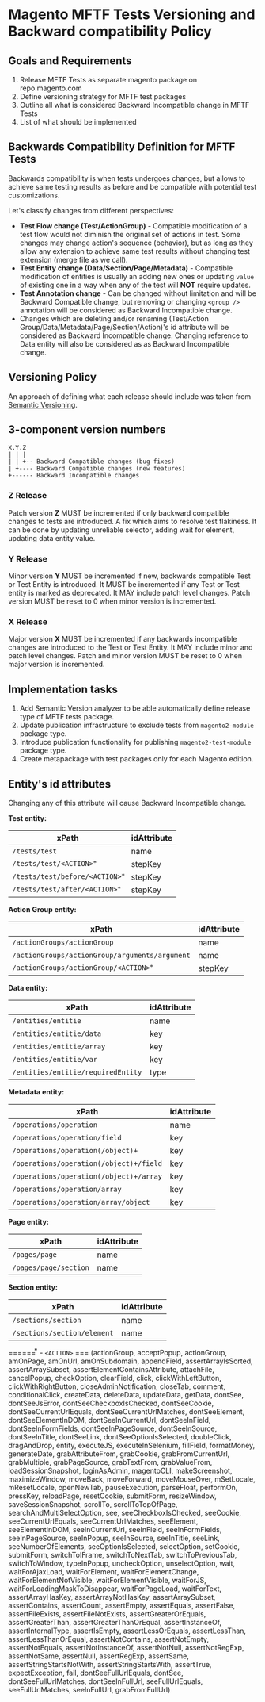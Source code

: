 # Magento MFTF Tests Versioning and Backward compatibility Policy
 
## Goals and Requirements
1. Release MFTF Tests as separate magento package on repo.magento.com
2. Define versioning strategy for MFTF test packages
3. Outline all what is considered Backward Incompatible change in MFTF Tests
4. List of what should be implemented

## Backwards Compatibility Definition for MFTF Tests
Backwards compatibility is when tests undergoes changes, but allows to achieve same testing results as before and be compatible with potential test customizations.

Let's classify changes from different perspectives:

- **Test Flow change (Test/ActionGroup)** - Compatible modification of a test flow would not diminish the original set of actions in test. Some changes may change action's sequence (behavior), but as long as they allow any extension to achieve same test results without changing test extension (merge file as we call).
- **Test Entity change (Data/Section/Page/Metadata)** - Compatible modification of entities is usually an adding new ones or updating `value` of existing one in a way when any of the test will **NOT** require updates.
- **Test Annotation change** - Can be changed without limitation and will be Backward Compatible change, but removing or changing `<group />` annotation will be considered as Backward Incompatible change.
- Changes which are deleting and/or renaming (Test/Action Group/Data/Metadata/Page/Section/Action)'s id attribute will be considered as Backward Incompatible change. Changing reference to Data entity will also be considered as as Backward Incompatible change.

## Versioning Policy
An approach of defining what each release should include was taken from [Semantic Versioning](https://semver.org/).

3-component version numbers
---------------------------

    X.Y.Z
    | | |
    | | +-- Backward Compatible changes (bug fixes)
    | +---- Backward Compatible changes (new features)
    +------ Backward Incompatible changes

### Z Release
  Patch version **Z** MUST be incremented if only backward compatible changes to tests are introduced.
  A fix which aims to resolve test flakiness. It can be done by updating unreliable selector, adding wait for element, updating data entity value.
  
### Y Release
  Minor version **Y** MUST be incremented if new, backwards compatible Test or Test Entity is introduced.
  It MUST be incremented if any Test or Test entity is marked as deprecated.
  It MAY include patch level changes. Patch version MUST be reset to 0 when minor version is incremented.

### X Release
  Major version **X** MUST be incremented if any backwards incompatible changes are introduced to the Test or Test Entity.
  It MAY include minor and patch level changes. Patch and minor version MUST be reset to 0 when major version is incremented.

## Implementation tasks
1. Add Semantic Version analyzer to be able automatically define release type of MFTF tests package.
2. Update publication infrastructure to exclude tests from `magento2-module` package type.
3. Introduce publication functionality for publishing `magento2-test-module` package type.
4. Create metapackage with test packages only for each Magento edition.

## Entity's id attributes
Changing any of this attribute will cause Backward Incompatible change.

**Test entity:**
  
  |xPath|idAttribute|
  |---|---|
  |`/tests/test`|name|
  |`/tests/test/<ACTION> ⃰`|stepKey|
  |`/tests/test/before/<ACTION> ⃰`|stepKey|
  |`/tests/test/after/<ACTION> ⃰`|stepKey| 

**Action Group entity:**

  |xPath|idAttribute|
  |---|---|
  |`/actionGroups/actionGroup`|name|
  |`/actionGroups/actionGroup/arguments/argument`|name|
  |`/actionGroups/actionGroup/<ACTION> ⃰`|stepKey|

**Data entity:**
  
  |xPath|idAttribute|
  |---|---|
  |`/entities/entitie`|name|
  |`/entities/entitie/data`|key|
  |`/entities/entitie/array`|key|
  |`/entities/entitie/var`|key|
  |`/entities/entitie/requiredEntity`|type|

**Metadata entity:**
  
  |xPath|idAttribute|
  |---|---|
  |`/operations/operation`|name|
  |`/operations/operation/field`|key|
  |`/operations/operation(/object)+`|key|
  |`/operations/operation(/object)+/field`|key|
  |`/operations/operation(/object)+/array`|key|
  |`/operations/operation/array`|key|
  |`/operations/operation/array/object`|key|
  
**Page entity:**

  |xPath|idAttribute|
  |---|---|
  |`/pages/page`|name|
  |`/pages/page/section`|name|
  
**Section entity:**

  |xPath|idAttribute|
  |---|---|
  |`/sections/section`|name|
  |`/sections/section/element`|name|

======
 ⃰ - `<ACTION>` === (actionGroup, acceptPopup, actionGroup, amOnPage, amOnUrl, amOnSubdomain, appendField, assertArrayIsSorted, assertArraySubset, assertElementContainsAttribute, attachFile, cancelPopup, checkOption, clearField, click, clickWithLeftButton, clickWithRightButton, closeAdminNotification, closeTab, comment, conditionalClick, createData, deleteData, updateData, getData, dontSee, dontSeeJsError, dontSeeCheckboxIsChecked, dontSeeCookie, dontSeeCurrentUrlEquals, dontSeeCurrentUrlMatches, dontSeeElement, dontSeeElementInDOM, dontSeeInCurrentUrl, dontSeeInField, dontSeeInFormFields, dontSeeInPageSource, dontSeeInSource, dontSeeInTitle, dontSeeLink, dontSeeOptionIsSelected, doubleClick, dragAndDrop, entity, executeJS, executeInSelenium, fillField, formatMoney, generateDate, grabAttributeFrom, grabCookie, grabFromCurrentUrl, grabMultiple, grabPageSource, grabTextFrom, grabValueFrom, loadSessionSnapshot, loginAsAdmin, magentoCLI, makeScreenshot, maximizeWindow, moveBack, moveForward, moveMouseOver, mSetLocale, mResetLocale, openNewTab, pauseExecution, parseFloat, performOn, pressKey, reloadPage, resetCookie, submitForm, resizeWindow, saveSessionSnapshot, scrollTo, scrollToTopOfPage, searchAndMultiSelectOption, see, seeCheckboxIsChecked, seeCookie, seeCurrentUrlEquals, seeCurrentUrlMatches, seeElement, seeElementInDOM, seeInCurrentUrl, seeInField, seeInFormFields, seeInPageSource, seeInPopup, seeInSource, seeInTitle, seeLink, seeNumberOfElements, seeOptionIsSelected, selectOption, setCookie, submitForm, switchToIFrame, switchToNextTab, switchToPreviousTab, switchToWindow, typeInPopup, uncheckOption, unselectOption, wait, waitForAjaxLoad, waitForElement, waitForElementChange, waitForElementNotVisible, waitForElementVisible, waitForJS, waitForLoadingMaskToDisappear, waitForPageLoad, waitForText, assertArrayHasKey, assertArrayNotHasKey, assertArraySubset, assertContains, assertCount, assertEmpty, assertEquals, assertFalse, assertFileExists, assertFileNotExists, assertGreaterOrEquals, assertGreaterThan, assertGreaterThanOrEqual, assertInstanceOf, assertInternalType, assertIsEmpty, assertLessOrEquals, assertLessThan, assertLessThanOrEqual, assertNotContains, assertNotEmpty, assertNotEquals, assertNotInstanceOf, assertNotNull, assertNotRegExp, assertNotSame, assertNull, assertRegExp, assertSame, assertStringStartsNotWith, assertStringStartsWith, assertTrue, expectException, fail, dontSeeFullUrlEquals, dontSee, dontSeeFullUrlMatches, dontSeeInFullUrl, seeFullUrlEquals, seeFullUrlMatches, seeInFullUrl, grabFromFullUrl)
